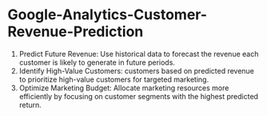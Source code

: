 # Google-Analytics-Customer-Revenue-Prediction

1. Predict Future Revenue: Use historical data to forecast the revenue each customer is likely to generate in
future periods.
2. Identify High-Value Customers: customers based on predicted revenue to prioritize high-value customers
for targeted marketing.
3. Optimize Marketing Budget: Allocate marketing resources more efficiently by focusing on customer
segments with the highest predicted return.
